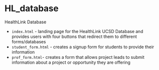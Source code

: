 # HL_database
HealthLink Database 

* `index.html` - landing page for the HealthLink UCSD Database and provides users with four buttons that redirect them to different forms/databases
* `student_form.html` - creates a signup form for students to provide their information
* `prof_form.html`- creates a form that allows project leads to submit information about a project or opportunity they are offering


